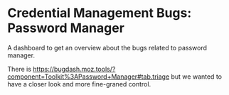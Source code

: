 # Credential Management Bugs: Password Manager
A dashboard to get an overview about the bugs related to password manager.

There is https://bugdash.moz.tools/?component=Toolkit%3APassword+Manager#tab.triage but we wanted to have a closer look and more fine-graned control.


